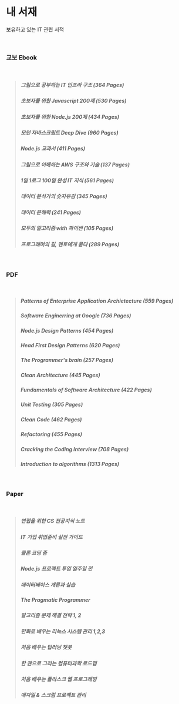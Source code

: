 # 내 서재
보유하고 있는 IT 관련 서적

<br />

### 교보 Ebook

<br />

> ##### 그림으로 공부하는 IT 인프라 구조 (364 Pages)
> ##### 초보자를 위한 Javascript 200제 (530 Pages)
> ##### 초보자를 위한 Node.js 200제 (434 Pages)
> ##### 모던 자바스크립트 Deep Dive (960 Pages)
> ##### Node.js 교과서 (411 Pages) 
> ##### 그림으로 이해하는 AWS 구조와 기술 (137 Pages)
> ##### 1일 1로그 100일 완성 IT 지식 (561 Pages)
> ##### 데이터 분석가의 숫자유감 (345 Pages) 
> ##### 데이터 문해력 (241 Pages)
> ##### 모두의 알고리즘 with 파이썬 (105 Pages)
> ##### 프로그래머의 길, 멘토에게 묻다 (289 Pages)

<br />

### PDF

<br />

> ##### Patterns of Enterprise Application Archietecture (559 Pages)
> ##### Software Enginerring at Google (736 Pages)
> ##### Node.js Design Patterns (454 Pages)
> ##### Head First Design Patterns (620 Pages)
> ##### The Programmer's brain (257 Pages)
> ##### Clean Architecture (445 Pages)
> ##### Fundamentals of Software Architecture (422 Pages)
> ##### Unit Testing (305 Pages)
> ##### Clean Code (462 Pages)
> ##### Refactoring (455 Pages)
> ##### Cracking the Coding Interview (708 Pages)
> ##### Introduction to algorithms (1313 Pages)

<br />

### Paper

<br />

> ##### 면접을 위한 CS 전공지식 노트
> ##### IT 기업 취업준비 실전 가이드
> ##### 클론 코딩 줌
> ##### Node.js 프로젝트 투입 일주일 전
> ##### 데이터베이스 개론과 실습
> ##### The Pragmatic Programmer
> ##### 알고리즘 문제 해결 전략 1, 2
> ##### 만화로 배우는 리눅스 시스템 관리 1,2,3
> ##### 처음 배우는 딥러닝 챗봇
> ##### 한 권으로 그리는 컴퓨터과학 로드맵
> ##### 처음 배우는 플라스크 웹 프로그래밍
> ##### 애자일 & 스크럼 프로젝트 관리

